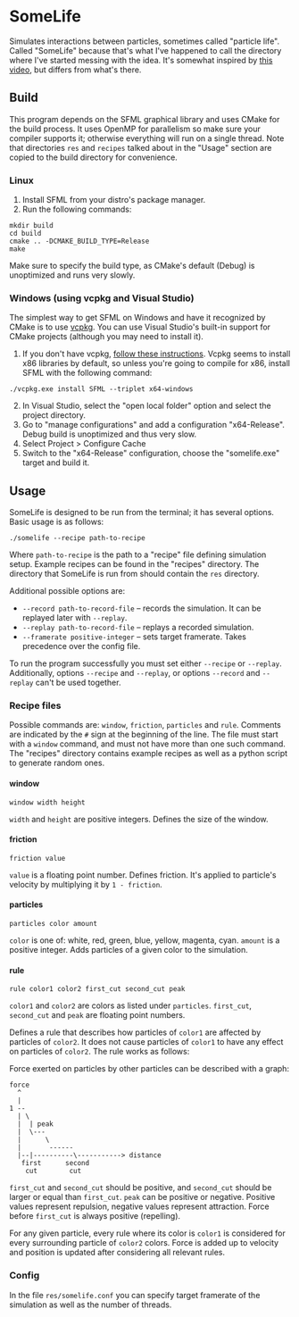 # SomeLife

Simulates interactions between particles, sometimes called "particle life".
Called "SomeLife" because that's what I've happened to call the directory where I've started messing with the idea.
It's somewhat inspired by [this video](https://www.youtube.com/watch?v=Z_zmZ23grXE), but differs from what's there.

## Build

This program depends on the SFML graphical library and uses CMake for the build process.
It uses OpenMP for parallelism so make sure your compiler supports it; otherwise everything will run on a single thread.
Note that directories `res` and `recipes` talked about in the "Usage" section are copied to the build directory for convenience.

### Linux

1. Install SFML from your distro's package manager.
2. Run the following commands:
```
mkdir build
cd build
cmake .. -DCMAKE_BUILD_TYPE=Release
make
```
Make sure to specify the build type, as CMake's default (Debug) is unoptimized and runs very slowly.

### Windows (using vcpkg and Visual Studio)

The simplest way to get SFML on Windows and have it recognized by CMake is to use [vcpkg](https://vcpkg.io/en/index.html).
You can use Visual Studio's built-in support for CMake projects (although you may need to install it).

1. If you don't have vcpkg, [follow these instructions](https://vcpkg.io/en/getting-started.html).
Vcpkg seems to install x86 libraries by default, so unless you're going to compile for x86, install SFML with the following command:
```
./vcpkg.exe install SFML --triplet x64-windows
```
2. In Visual Studio, select the "open local folder" option and select the project directory.
3. Go to "manage configurations" and add a configuration "x64-Release". Debug build is unoptimized and thus very slow.
4. Select Project > Configure Cache
5. Switch to the "x64-Release" configuration, choose the "somelife.exe" target and build it.

## Usage

SomeLife is designed to be run from the terminal; it has several options.
Basic usage is as follows:

```
./somelife --recipe path-to-recipe
```

Where `path-to-recipe` is the path to a "recipe" file defining simulation setup.
Example recipes can be found in the "recipes" directory.
The directory that SomeLife is run from should contain the `res` directory.

Additional possible options are:

- `--record path-to-record-file` – records the simulation. It can be replayed later with `--replay`.
- `--replay path-to-record-file` – replays a recorded simulation.
- `--framerate positive-integer` – sets target framerate. Takes precedence over the config file.

To run the program successfully you must set either `--recipe` or `--replay`.
Additionally, options `--recipe` and `--replay`, or options `--record` and `--replay` can't be used together.

### Recipe files

Possible commands are: `window`, `friction`, `particles` and `rule`. 
Comments are indicated by the `#` sign at the beginning of the line. 
The file must start with a `window` command, and must not have more than one such command.
The "recipes" directory contains example recipes as well as a python script to generate random ones.

#### window

```
window width height
```

`width` and `height` are positive integers. 
Defines the size of the window.

#### friction

```
friction value
```

`value` is a floating point number. Defines friction.
It's applied to particle's velocity by multiplying it by `1 - friction`.

#### particles

```
particles color amount
```

`color` is one of: white, red, green, blue, yellow, magenta, cyan.
`amount` is a positive integer.
Adds particles of a given color to the simulation.

#### rule

```
rule color1 color2 first_cut second_cut peak
```
`color1` and `color2` are colors as listed under `particles`.
`first_cut`, `second_cut` and `peak` are floating point numbers.

Defines a rule that describes how particles of `color1` are affected by particles of `color2`.
It does not cause particles of `color1` to have any effect on particles of `color2`.
The rule works as follows:

Force exerted on particles by other particles can be described with a graph:

```
force
  ^
  |
1 --
  | \
  |  | peak
  |  \---
  |      \
  |       ------
  |--|----------\-----------> distance
   first      second
    cut        cut
```

`first_cut` and `second_cut` should be positive, and `second_cut` should be larger or equal than `first_cut`.
`peak` can be positive or negative.
Positive values represent repulsion, negative values represent attraction.
Force before `first_cut` is always positive (repelling).

For any given particle, every rule where its color is `color1` is considered for every surrounding particle of `color2` colors.
Force is added up to velocity and position is updated after considering all relevant rules.

### Config

In the file `res/somelife.conf` you can specify target framerate of the simulation as well as the number of threads.
